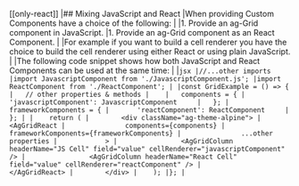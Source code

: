[[only-react]]
|## Mixing JavaScript and React
|When providing Custom Components have a choice of the following:
|
|1. Provide an ag-Grid component in JavaScript.
|1. Provide an ag-Grid component as an React Component.
|
|For example if you want to build a cell renderer you have the choice to build the cell renderer using either React or using plain JavaScript.
|
|The following code snippet shows how both JavaScript and React Components can be used at the same time:
|
|```jsx
|//...other imports
|import JavascriptComponent from './JavascriptComponent.js';
|import ReactComponent from './ReactComponent';
|
|const GridExample = () => {
|   // other properties & methods
|   
|   components = {
|       'javascriptComponent': JavascriptComponent    
|   };
|   frameworkComponents = {
|       'reactComponent': ReactComponent    
|   };
|
|    return (
|        <div className="ag-theme-alpine">
|            <AgGridReact
|               components={components}
|               frameworkComponents={frameworkComponents}
|               ...other properties
|            >
|                <AgGridColumn headerName="JS Cell" field="value" cellRenderer="javascriptComponent" />
|                <AgGridColumn headerName="React Cell" field="value" cellRenderer="reactComponent" />
|            </AgGridReact>
|        </div>
|    );
|};
|```

